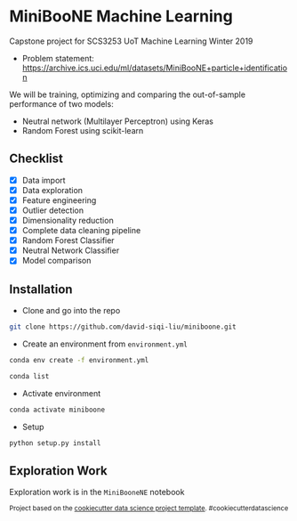 MiniBooNE Machine Learning
==============================

Capstone project for SCS3253 UoT Machine Learning Winter 2019
- Problem statement: https://archive.ics.uci.edu/ml/datasets/MiniBooNE+particle+identification

We will be training, optimizing and comparing the out-of-sample performance of two models:
- Neutral network (Multilayer Perceptron) using Keras
- Random Forest using scikit-learn

Checklist
------------
- [x] Data import
- [x] Data exploration
- [X] Feature engineering
- [x] Outlier detection
- [x] Dimensionality reduction
- [X] Complete data cleaning pipeline
- [X] Random Forest Classifier
- [X] Neutral Network Classifier
- [X] Model comparison

Installation
------------
- Clone and go into the repo
```bash
git clone https://github.com/david-siqi-liu/miniboone.git
```
- Create an environment from `environment.yml`
```bash
conda env create -f environment.yml

conda list
```
- Activate environment
```bash
conda activate miniboone
```
- Setup
```bash
python setup.py install
```

Exploration Work
------------
Exploration work is in the `MiniBooneNE` notebook

<p><small>Project based on the <a target="_blank" href="https://drivendata.github.io/cookiecutter-data-science/">cookiecutter data science project template</a>. #cookiecutterdatascience</small></p>
